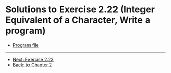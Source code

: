 # Solutions to Exercise 2.22 (Integer Equivalent of a Character, Write a program)

-   [Program file](e02_22.cpp)

---

-   [Next: Exercise 2.23](02_23.md)
-   [Back: to Chapter 2](README.md)
